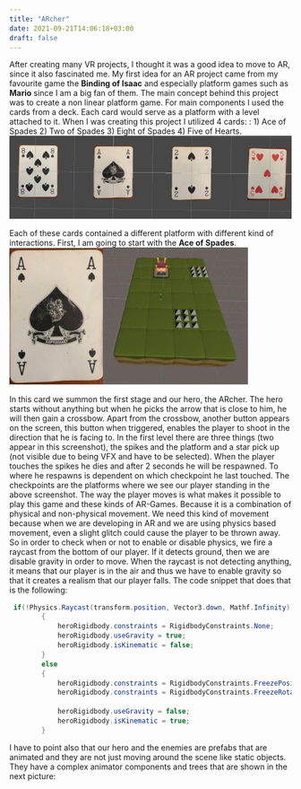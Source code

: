 ```yaml
---
title: "ARcher"
date: 2021-09-21T14:06:18+03:00
draft: false
---
```


After creating many VR projects, I thought it was a good idea to move to AR, since it also fascinated me. My first idea for an AR project came from my favourite game the **Binding of Isaac** and especially platform games such as **Mario** since I am a big fan of them.
The main concept behind this project was to create a non linear platform game. For main components I used the cards from a deck.
Each card would serve as a platform with a level attached to it. When I was creating this project I utilized 4 cards: : 1) Ace of Spades 2) Two of Spades 3) Eight of Spades 4) Five of Hearts.
![alt text](https://raw.githubusercontent.com/petrosKon/Kontrazis/master/static/images/ARCher%20-%20Cards.JPG)

Each of these cards contained a different platform with different kind of interactions. First, I am going to start with the **Ace of Spades**.
![alt text](https://raw.githubusercontent.com/petrosKon/Kontrazis/master/static/images/ARCher%20-%20Ace%20Of%20Spades.JPG)

In this card we summon the first stage and our hero, the ARcher. The hero starts without anything but
when he picks the arrow that is close to him, he will then gain a crossbow. Apart from the crossbow,
another button appears on the screen, this button when triggered, enables the player to shoot in the
direction that he is facing to. In the first level there are three things (two appear in this screenshot),
the spikes and the platform and a star pick up (not visible due to being VFX and have to be selected).
When the player touches the spikes he dies and after 2 seconds he will be respawned. To where he
respawns is dependent on which checkpoint he last touched. The checkpoints are the platforms where
we see our player standing in the above screenshot. 
The way the player moves is what makes it possible to play this game and these kinds of AR-Games. Because it is a combination of physical and non-physical movement. We need this kind of movement because when we are developing in AR and we are using physics based movement,
even a slight glitch could cause the player to be thrown away. So in order to check when or not to enable or disable physics, we fire a raycast from the bottom of our player. If it detects ground, then we are disable gravity in order to move. When the raycast is not detecting anything, it means that 
our player is in the air and thus we have to enable gravity so that it creates a realism that our player falls. The code snippet that does that is the following:
```C#
 if(!Physics.Raycast(transform.position, Vector3.down, Mathf.Infinity))
        {
            heroRigidbody.constraints = RigidbodyConstraints.None;
            heroRigidbody.useGravity = true;
            heroRigidbody.isKinematic = false;
        }
        else
        {
            heroRigidbody.constraints = RigidbodyConstraints.FreezePositionY;
            heroRigidbody.constraints = RigidbodyConstraints.FreezeRotationX | RigidbodyConstraints.FreezeRotationZ;

            heroRigidbody.useGravity = false;
            heroRigidbody.isKinematic = true;
        }
```
I have to point also that our hero and the enemies are prefabs that are animated and they are not just moving around the scene like static objects. They have a complex animator components and trees that are shown in the next picture:


